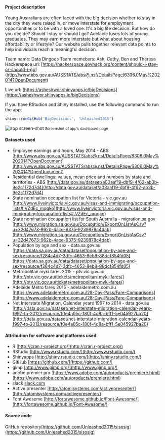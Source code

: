 #### Project description

Young Australians are often faced with the big decision whether to stay in the city they were raised in, or move interstate for employment opportunities or to be with a loved one. It's a big life decision. But how do you decide? Should I stay or should I go?
Adelaide loses lots of young graduates. They may earn more interstate but what about housing affordability or lifestyle?
Our website pulls together relevant data points to help individuals reach a meaningful decision.

Team name: Data Dingoes
Team memebers: Ash, Cathy, Ben and Theresa
Hackerspace url: [https://hackerspace.govhack.org/content/should-i-stay-or-should-i-go] (http://www.abs.gov.au/AUSSTATS/abs@.nsf/DetailsPage/6306.0May%202014?OpenDocument)

Live url: [https://asheshwor.shinyapps.io/bigDecisions](https://asheshwor.shinyapps.io/bigDecisions)

If you have RStudion and Shiny installed, use the following command to run the app:

```R
shiny::runGitHub('BigDecisions', 'Unleashed2015')
````
![app screen-shot](images/1dash.png)
<small>Screenshot of app's dashboard page</small>

#### Datasets used

*   Employee earnings and hours, May 2014 - ABS [http://www.abs.gov.au/AUSSTATS/abs@.nsf/DetailsPage/6306.0May%202014?OpenDocument](http://www.abs.gov.au/AUSSTATS/abs@.nsf/DetailsPage/6306.0May%202014?OpenDocument)
*   Residential dwellings: values, mean price and numbers by state and territories - ABS [http://data.gov.au/dataset/a03aaf19-dbf9-4f62-ab3b-9e2c1172d7d4](http://data.gov.au/dataset/a03aaf19-dbf9-4f62-ab3b-9e2c1172d7d4)
*   State nomination occupation list for Victoria - vic.gov.au [http://www.liveinvictoria.vic.gov.au/visas-and-immigrating/occupation-lists#.VZdEc_mqqko](http://www.liveinvictoria.vic.gov.au/visas-and-immigrating/occupation-lists#.VZdEc_mqqko)
*   State nomination occupation list for South Australia - migration.sa.gov [http://www.migration.sa.gov.au/Occupation/ExportOnListAsCsv?u=32d47673-962b-4ace-9375-9239878c4dab](http://www.migration.sa.gov.au/Occupation/ExportOnListAsCsv?u=32d47673-962b-4ace-9375-9239878c4dab)
*   Population by age and sex - data.sa.gov.au [https://data.sa.gov.au/data/dataset/population-by-age-and-sex/resource/f284c4d7-3dfc-4653-8eb8-88dcf854fd05](https://data.sa.gov.au/data/dataset/population-by-age-and-sex/resource/f284c4d7-3dfc-4653-8eb8-88dcf854fd05)
*   Metropolitan myki fares 2015 - ptv.vic.gov.au [http://ptv.vic.gov.au/tickets/metropolitan-myki-fares/](http://ptv.vic.gov.au/tickets/metropolitan-myki-fares/)
*   Adelaide Metro fares 2015 - adelaidemetro.com.au [https://www.adelaidemetro.com.au/28-Day-Pass/Fare-Comparisons](https://www.adelaidemetro.com.au/28-Day-Pass/Fare-Comparisons)
*   Net Interstate Migration, Calendar years 1997 to 2014 - data.gov.au [http://data.gov.au/dataset/net-interstate-migration-calendar-years-1997-to-2012/resource/f0e4a05c-180f-4d8a-bff1-5e045927ba20](http://data.gov.au/dataset/net-interstate-migration-calendar-years-1997-to-2012/resource/f0e4a05c-180f-4d8a-bff1-5e045927ba20)

#### Attribution for software and platforms used

*   R [http://cran.r-project.org/](http://cran.r-project.org/)
*   RStudio [http://www.rstudio.com/](http://www.rstudio.com/)
*   Shinyapps [http://shiny.rstudio.com/](http://shiny.rstudio.com/)
*   GitHub [https://github.com/](https://github.com/)
*   gimp [http://www.gimp.org/](http://www.gimp.org/)
*   adobe premier pro [https://www.adobe.com/au/products/premiere.html](https://www.adobe.com/au/products/premiere.html)
*   slack [slack.com](slack.com)
*   Active presenter [http://atomisystems.com/activepresenter/](http://atomisystems.com/activepresenter/)
*   Font Awesome [http://fortawesome.github.io/Font-Awesome/](http://fortawesome.github.io/Font-Awesome/)

#### Source code

GitHub repository[https://github.com/Unleashed2015/sisosig](https://github.com/Unleashed2015/sisosig)